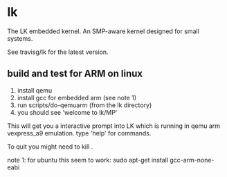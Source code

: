 # lk

The LK embedded kernel. An SMP-aware kernel designed for small systems.

See travisg/lk for the latest version.

## build and test for ARM on linux

1. install qemu
2. install gcc for embedded arm (see note 1)
3. run scripts/do-qemuarm  (from the lk directory)
4. you should see 'welcome to lk/MP'

This will get you a interactive prompt into LK which is running in qemu
arm vexpress_a9 emulation. type 'help' for commands.

To quit you might need to kill <quemu-pid>.

note 1: for ubuntu this seem to work:
sudo apt-get install gcc-arm-none-eabi
